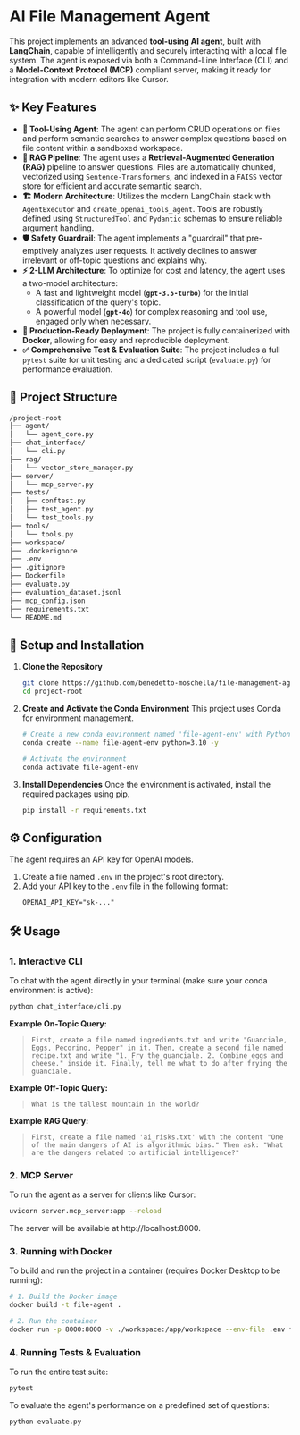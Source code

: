 # AI File Management Agent

This project implements an advanced **tool-using AI agent**, built with **LangChain**, capable of intelligently and securely interacting with a local file system. The agent is exposed via both a Command-Line Interface (CLI) and a **Model-Context Protocol (MCP)** compliant server, making it ready for integration with modern editors like Cursor.

## ✨ Key Features

-   **🤖 Tool-Using Agent**: The agent can perform CRUD operations on files and perform semantic searches to answer complex questions based on file content within a sandboxed workspace.
-   **🧠 RAG Pipeline**: The agent uses a **Retrieval-Augmented Generation (RAG)** pipeline to answer questions. Files are automatically chunked, vectorized using `Sentence-Transformers`, and indexed in a `FAISS` vector store for efficient and accurate semantic search.
-   **🏗️ Modern Architecture**: Utilizes the modern LangChain stack with `AgentExecutor` and `create_openai_tools_agent`. Tools are robustly defined using `StructuredTool` and `Pydantic` schemas to ensure reliable argument handling.
-   **🛡️ Safety Guardrail**: The agent implements a "guardrail" that pre-emptively analyzes user requests. It actively declines to answer irrelevant or off-topic questions and explains why.
-   **⚡ 2-LLM Architecture**: To optimize for cost and latency, the agent uses a two-model architecture:
    -   A fast and lightweight model (**`gpt-3.5-turbo`**) for the initial classification of the query's topic.
    -   A powerful model (**`gpt-4o`**) for complex reasoning and tool use, engaged only when necessary.
-   **🐳 Production-Ready Deployment**: The project is fully containerized with **Docker**, allowing for easy and reproducible deployment.
-   **✅ Comprehensive Test & Evaluation Suite**: The project includes a full `pytest` suite for unit testing and a dedicated script (`evaluate.py`) for performance evaluation.

## 📂 Project Structure

```bash
/project-root
├── agent/
│   └── agent_core.py
├── chat_interface/
│   └── cli.py
├── rag/
│   └── vector_store_manager.py
├── server/
│   └── mcp_server.py
├── tests/
│   ├── conftest.py
│   ├── test_agent.py
│   └── test_tools.py
├── tools/
│   └── tools.py
├── workspace/
├── .dockerignore
├── .env
├── .gitignore
├── Dockerfile
├── evaluate.py
├── evaluation_dataset.jsonl
├── mcp_config.json
├── requirements.txt
└── README.md
```

## 🚀 Setup and Installation

1.  **Clone the Repository**
    ```bash
    git clone https://github.com/benedetto-moschella/file-management-agent.git
    cd project-root
    ```

2.  **Create and Activate the Conda Environment**
    This project uses Conda for environment management.
    ```bash
    # Create a new conda environment named 'file-agent-env' with Python 3.10
    conda create --name file-agent-env python=3.10 -y

    # Activate the environment
    conda activate file-agent-env
    ```

3.  **Install Dependencies**
    Once the environment is activated, install the required packages using pip.
    ```bash
    pip install -r requirements.txt
    ```

## ⚙️ Configuration

The agent requires an API key for OpenAI models.

1.  Create a file named `.env` in the project's root directory.
2.  Add your API key to the `.env` file in the following format:
    ```
    OPENAI_API_KEY="sk-..."
    ```

## 🛠️ Usage

### 1. Interactive CLI

To chat with the agent directly in your terminal (make sure your conda environment is active):
```bash
python chat_interface/cli.py
```
**Example On-Topic Query:**
> `First, create a file named ingredients.txt and write "Guanciale, Eggs, Pecorino, Pepper" in it. Then, create a second file named recipe.txt and write "1. Fry the guanciale. 2. Combine eggs and cheese." inside it. Finally, tell me what to do after frying the guanciale.`

**Example Off-Topic Query:**
> `What is the tallest mountain in the world?`

**Example RAG Query:**
> `First, create a file named 'ai_risks.txt' with the content "One of the main dangers of AI is algorithmic bias." Then ask: "What are the dangers related to artificial intelligence?"`

### 2. MCP Server
To run the agent as a server for clients like Cursor:

```bash
uvicorn server.mcp_server:app --reload
```
The server will be available at http://localhost:8000.

### 3. Running with Docker
To build and run the project in a container (requires Docker Desktop to be running):

```bash
# 1. Build the Docker image
docker build -t file-agent .

# 2. Run the container
docker run -p 8000:8000 -v ./workspace:/app/workspace --env-file .env file-agent
```

### 4. Running Tests & Evaluation
To run the entire test suite:

```bash
pytest
```

To evaluate the agent's performance on a predefined set of questions:

```bash
python evaluate.py
```